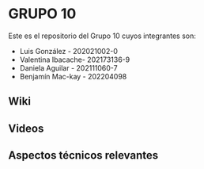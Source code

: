 # GRUPO 10
Este es el repositorio del Grupo 10 cuyos integrantes son:
- Luis González - 202021002-0
- Valentina Ibacache- 202173136-9
- Daniela Aguilar - 202111060-7
- Benjamín Mac-kay - 202204098


## Wiki


## Videos


## Aspectos técnicos relevantes

